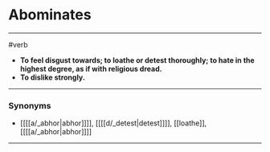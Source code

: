 # Abominates
---
#verb
- **To feel disgust towards; to loathe or detest thoroughly; to hate in the highest degree, as if with religious dread.**
- **To dislike strongly.**
---
### Synonyms
- [[[[a/_abhor|abhor]]]], [[[[d/_detest|detest]]]], [[loathe]], [[[[a/_abhor|abhor]]]]
---
